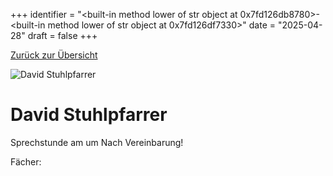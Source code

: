 
+++
identifier = "<built-in method lower of str object at 0x7fd126db8780>-<built-in method lower of str object at 0x7fd126df7330>"
date = "2025-04-28"
draft = false
+++

 [Zurück zur Übersicht](/schule/personen/)

<div class="row">
<div class="column">
<img src="/images/personal/Stuhlpfarrer.jpg" alt="David Stuhlpfarrer"> 
</div>
<div class="column">

# David Stuhlpfarrer

Sprechstunde am  um Nach Vereinbarung!

Fächer: 













</div>
</div> 

